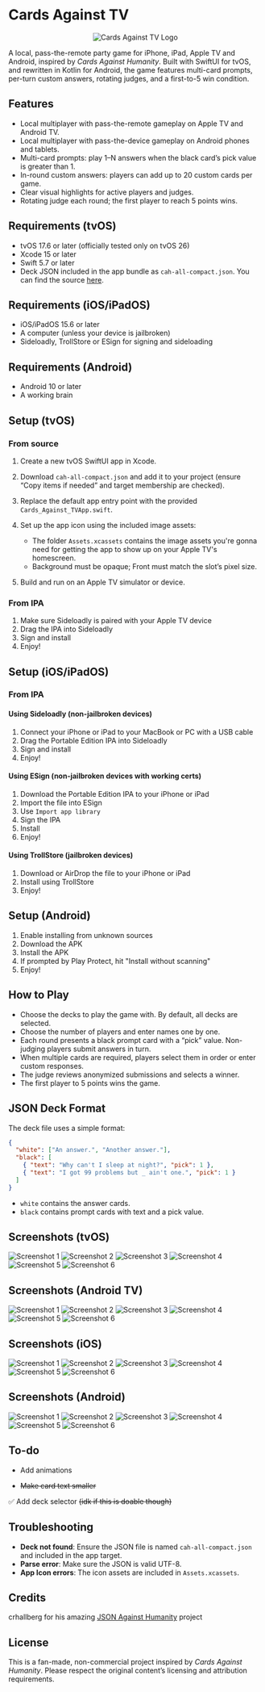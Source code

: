 # Cards Against TV
<p align="center">
  <img src="https://i.ibb.co/BJLF6y5/catv.png" alt="Cards Against TV Logo">
</p>


A local, pass-the-remote party game for iPhone, iPad, Apple TV and Android, inspired by *Cards Against Humanity*. Built with SwiftUI for tvOS, and rewritten in Kotlin for Android, the game features multi-card prompts, per-turn custom answers, rotating judges, and a first-to-5 win condition.

## Features

* Local multiplayer with pass-the-remote gameplay on Apple TV and Android TV.
* Local multiplayer with pass-the-device gameplay on Android phones and tablets.
* Multi-card prompts: play 1–N answers when the black card’s pick value is greater than 1.
* In-round custom answers: players can add up to 20 custom cards per game.
* Clear visual highlights for active players and judges.
* Rotating judge each round; the first player to reach 5 points wins.

## Requirements (tvOS)

* tvOS 17.6 or later (officially tested only on tvOS 26)
* Xcode 15 or later
* Swift 5.7 or later
* Deck JSON included in the app bundle as `cah-all-compact.json`. You can find the source [here](https://github.com/crhallberg/json-against-humanity/blob/latest/cah-all-compact.json).

## Requirements (iOS/iPadOS)
* iOS/iPadOS 15.6 or later
* A computer (unless your device is jailbroken)
* Sideloadly, TrollStore or ESign for signing and sideloading

## Requirements (Android)
* Android 10 or later
* A working brain

## Setup (tvOS)

### From source

1. Create a new tvOS SwiftUI app in Xcode.
2. Download `cah-all-compact.json` and add it to your project (ensure “Copy items if needed” and target membership are checked).
3. Replace the default app entry point with the provided `Cards_Against_TVApp.swift`.
4. Set up the app icon using the included image assets:

   * The folder `Assets.xcassets` contains the image assets you're gonna need for getting the app to show up on your Apple TV's homescreen.
   * Background must be opaque; Front must match the slot’s pixel size.
5. Build and run on an Apple TV simulator or device.

### From IPA
1. Make sure Sideloadly is paired with your Apple TV device
2. Drag the IPA into Sideloadly
3. Sign and install
4. Enjoy!

## Setup (iOS/iPadOS)

### From IPA
#### Using Sideloadly (non-jailbroken devices)
1. Connect your iPhone or iPad to your MacBook or PC with a USB cable
2. Drag the Portable Edition IPA into Sideloadly
3. Sign and install
4. Enjoy!

#### Using ESign (non-jailbroken devices with working certs)
1. Download the Portable Edition IPA to your iPhone or iPad
2. Import the file into ESign
3. Use `Import app library`
4. Sign the IPA
5. Install
6. Enjoy!

#### Using TrollStore (jailbroken devices)
1. Download or AirDrop the file to your iPhone or iPad
2. Install using TrollStore
3. Enjoy!

## Setup (Android)
1. Enable installing from unknown sources
2. Download the APK
3. Install the APK
4. If prompted by Play Protect, hit "Install without scanning"
5. Enjoy!

## How to Play

* Choose the decks to play the game with. By default, all decks are selected.
* Choose the number of players and enter names one by one.
* Each round presents a black prompt card with a “pick” value. Non-judging players submit answers in turn.
* When multiple cards are required, players select them in order or enter custom responses.
* The judge reviews anonymized submissions and selects a winner.
* The first player to 5 points wins the game.

## JSON Deck Format

The deck file uses a simple format:

```json
{
  "white": ["An answer.", "Another answer."],
  "black": [
    { "text": "Why can't I sleep at night?", "pick": 1 },
    { "text": "I got 99 problems but _ ain't one.", "pick": 1 }
  ]
}
```

* `white` contains the answer cards.
* `black` contains prompt cards with text and a pick value.

## Screenshots (tvOS)
![Screenshot 1](https://i.ibb.co/9k6LrMLS/Screenshot-2025-08-31-at-02-26-14.png)
![Screenshot 2](https://i.ibb.co/G687gZR/Screenshot-2025-08-31-at-02-27-24.png)
![Screenshot 3](https://i.ibb.co/8gWHHWjS/Screenshot-2025-08-31-at-02-27-09.png)
![Screenshot 4](https://i.ibb.co/fG4SqTs5/Screenshot-2025-08-31-at-02-27-54.png)
![Screenshot 5](https://i.ibb.co/tpK9PB6n/Screenshot-2025-08-31-at-02-28-18.png)
![Screenshot 6](https://i.ibb.co/Xx8zmNCs/Screenshot-2025-08-31-at-02-32-40.png)

## Screenshots (Android TV)
![Screenshot 1](https://i.ibb.co/gLYP50mn/Screenshot-20250901-001742.png)
![Screenshot 2](https://i.ibb.co/sdTG7HL9/Screenshot-20250901-003328.png)
![Screenshot 3](https://i.ibb.co/chTDYzXy/Screenshot-20250901-002015.png)
![Screenshot 4](https://i.ibb.co/Rp31v0pC/Screenshot-20250901-002105.png)
![Screenshot 5](https://i.ibb.co/QjqRRTp6/Screenshot-20250901-003049.png)
![Screenshot 6](https://i.ibb.co/C535r3jm/Screenshot-20250901-002406.png)

## Screenshots (iOS)
![Screenshot 1](https://i.ibb.co/SwPnTrHN/IMG-3197.png)
![Screenshot 2](https://i.ibb.co/7xwVPXH5/IMG-3198.png)
![Screenshot 3](https://i.ibb.co/q24rHVF/IMG-3199.png)
![Screenshot 4](https://i.ibb.co/1JXbVVJL/IMG-3200.png)
![Screenshot 5](https://i.ibb.co/h1wkcgCx/IMG-3201.png)
![Screenshot 6](https://i.ibb.co/KH4MnW4/IMG-3202.png)

## Screenshots (Android)
![Screenshot 1](https://i.ibb.co/hNRRCqY/Screenshot-20250902-010117.png)
![Screenshot 2](https://i.ibb.co/1fyGPQNg/Screenshot-20250902-010732.png)
![Screenshot 3](https://i.ibb.co/FLdSNZBv/Screenshot-20250902-010802.png)
![Screenshot 4](https://i.ibb.co/23czZcX5/Screenshot-20250902-010832.png)
![Screenshot 5](https://i.ibb.co/LyPCTj3/Screenshot-20250902-011221.png)
![Screenshot 6](https://i.ibb.co/hxCfX8Ps/Screenshot-20250902-011101.png)

## To-do
- Add animations

- ~~Make card text smaller~~

✅ Add deck selector ~~(idk if this is doable though)~~


## Troubleshooting

* **Deck not found**: Ensure the JSON file is named `cah-all-compact.json` and included in the app target.
* **Parse error**: Make sure the JSON is valid UTF-8.
* **App Icon errors**: The icon assets are included in `Assets.xcassets`.

## Credits
crhallberg for his amazing [JSON Against Humanity](https://github.com/crhallberg/json-against-humanity) project

## License

This is a fan-made, non-commercial project inspired by *Cards Against Humanity*. Please respect the original content’s licensing and attribution requirements.
